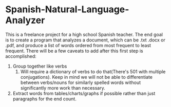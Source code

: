 # Spanish-Natural-Language-Analyzer

This is a freelance project for a high school Spanish teacher. The end goal is to create a program that analyzes a document, which can be .txt .docx or .pdf, and produce a list of words ordered from most frequent to least frequent. There will be a few caveats to add after this first step is accomplished:

1.  Group together like verbs
    1. Will require a dictionary of verbs to do that(There's 501 with multiple conjugations). Keep in mind we will not be able to differentiate between verbs/nouns for similarly spelled words without significantly more work than necessary.
2. Extract words from tables/charts/graphs if possible rather than just paragraphs for the end count.
